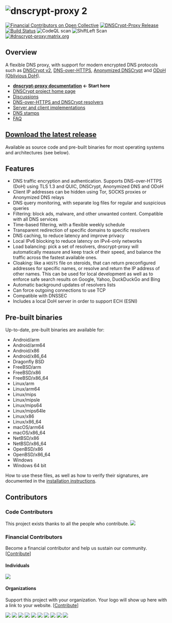 # ![dnscrypt-proxy 2](https://raw.github.com/dnscrypt/dnscrypt-proxy/master/logo.png?3)

[![Financial Contributors on Open Collective](https://opencollective.com/dnscrypt/all/badge.svg?label=financial+contributors)](https://opencollective.com/dnscrypt)
[![DNSCrypt-Proxy Release](https://img.shields.io/github/release/dnscrypt/dnscrypt-proxy.svg?label=Latest%20Release&style=popout)](https://github.com/dnscrypt/dnscrypt-proxy/releases/latest)
[![Build Status](https://github.com/DNSCrypt/dnscrypt-proxy/actions/workflows/releases.yml/badge.svg)](https://github.com/DNSCrypt/dnscrypt-proxy/actions/workflows/releases.yml)
![CodeQL scan](https://github.com/DNSCrypt/dnscrypt-proxy/workflows/CodeQL%20scan/badge.svg)
![ShiftLeft Scan](https://github.com/DNSCrypt/dnscrypt-proxy/workflows/ShiftLeft%20Scan/badge.svg)
[![#dnscrypt-proxy:matrix.org](https://img.shields.io/matrix/dnscrypt-proxy:matrix.org.svg?label=DNSCrypt-Proxy%20Matrix%20Chat&server_fqdn=matrix.org&style=popout)](https://matrix.to/#/#dnscrypt-proxy:matrix.org)

## Overview

A flexible DNS proxy, with support for modern encrypted DNS protocols such as [DNSCrypt v2](https://dnscrypt.info/protocol), [DNS-over-HTTPS](https://www.rfc-editor.org/rfc/rfc8484.txt), [Anonymized DNSCrypt](https://github.com/DNSCrypt/dnscrypt-protocol/blob/master/ANONYMIZED-DNSCRYPT.txt) and [ODoH (Oblivious DoH)](https://github.com/DNSCrypt/dnscrypt-resolvers/blob/master/v3/odoh-servers.md).

* **[dnscrypt-proxy documentation](https://dnscrypt.info/doc) ← Start here**
* [DNSCrypt project home page](https://dnscrypt.info/)
* [Discussions](https://github.com/DNSCrypt/dnscrypt-proxy/discussions)
* [DNS-over-HTTPS and DNSCrypt resolvers](https://dnscrypt.info/public-servers)
* [Server and client implementations](https://dnscrypt.info/implementations)
* [DNS stamps](https://dnscrypt.info/stamps)
* [FAQ](https://dnscrypt.info/faq)

## [Download the latest release](https://github.com/dnscrypt/dnscrypt-proxy/releases/latest)

Available as source code and pre-built binaries for most operating systems and architectures (see below).

## Features

* DNS traffic encryption and authentication. Supports DNS-over-HTTPS (DoH) using TLS 1.3 and QUIC, DNSCrypt, Anonymized DNS and ODoH
* Client IP addresses can be hidden using Tor, SOCKS proxies or Anonymized DNS relays
* DNS query monitoring, with separate log files for regular and suspicious queries
* Filtering: block ads, malware, and other unwanted content. Compatible with all DNS services
* Time-based filtering, with a flexible weekly schedule
* Transparent redirection of specific domains to specific resolvers
* DNS caching, to reduce latency and improve privacy
* Local IPv6 blocking to reduce latency on IPv4-only networks
* Load balancing: pick a set of resolvers, dnscrypt-proxy will automatically measure and keep track of their speed, and balance the traffic across the fastest available ones.
* Cloaking: like a `HOSTS` file on steroids, that can return preconfigured addresses for specific names, or resolve and return the IP address of other names. This can be used for local development as well as to enforce safe search results on Google, Yahoo, DuckDuckGo and Bing
* Automatic background updates of resolvers lists
* Can force outgoing connections to use TCP
* Compatible with DNSSEC
* Includes a local DoH server in order to support ECH (ESNI)

## Pre-built binaries

Up-to-date, pre-built binaries are available for:

* Android/arm
* Android/arm64
* Android/x86
* Android/x86_64
* Dragonfly BSD
* FreeBSD/arm
* FreeBSD/x86
* FreeBSD/x86_64
* Linux/arm
* Linux/arm64
* Linux/mips
* Linux/mipsle
* Linux/mips64
* Linux/mips64le
* Linux/x86
* Linux/x86_64
* macOS/arm64
* macOS/x86_64
* NetBSD/x86
* NetBSD/x86_64
* OpenBSD/x86
* OpenBSD/x86_64
* Windows
* Windows 64 bit

How to use these files, as well as how to verify their signatures, are documented in the [installation instructions](https://github.com/dnscrypt/dnscrypt-proxy/wiki/installation).

## Contributors

### Code Contributors

This project exists thanks to all the people who contribute.
<a href="https://github.com/dnscrypt/dnscrypt-proxy/graphs/contributors"><img src="https://opencollective.com/dnscrypt/contributors.svg?width=890&button=false" /></a>

### Financial Contributors

Become a financial contributor and help us sustain our community. [[Contribute](https://opencollective.com/dnscrypt/contribute)]

#### Individuals

<a href="https://opencollective.com/dnscrypt"><img src="https://opencollective.com/dnscrypt/individuals.svg?width=890"></a>

#### Organizations

Support this project with your organization. Your logo will show up here with a link to your website. [[Contribute](https://opencollective.com/dnscrypt/contribute)]

<a href="https://opencollective.com/dnscrypt/organization/0/website"><img src="https://opencollective.com/dnscrypt/organization/0/avatar.svg"></a>
<a href="https://opencollective.com/dnscrypt/organization/1/website"><img src="https://opencollective.com/dnscrypt/organization/1/avatar.svg"></a>
<a href="https://opencollective.com/dnscrypt/organization/2/website"><img src="https://opencollective.com/dnscrypt/organization/2/avatar.svg"></a>
<a href="https://opencollective.com/dnscrypt/organization/3/website"><img src="https://opencollective.com/dnscrypt/organization/3/avatar.svg"></a>
<a href="https://opencollective.com/dnscrypt/organization/4/website"><img src="https://opencollective.com/dnscrypt/organization/4/avatar.svg"></a>
<a href="https://opencollective.com/dnscrypt/organization/5/website"><img src="https://opencollective.com/dnscrypt/organization/5/avatar.svg"></a>
<a href="https://opencollective.com/dnscrypt/organization/6/website"><img src="https://opencollective.com/dnscrypt/organization/6/avatar.svg"></a>
<a href="https://opencollective.com/dnscrypt/organization/7/website"><img src="https://opencollective.com/dnscrypt/organization/7/avatar.svg"></a>
<a href="https://opencollective.com/dnscrypt/organization/8/website"><img src="https://opencollective.com/dnscrypt/organization/8/avatar.svg"></a>
<a href="https://opencollective.com/dnscrypt/organization/9/website"><img src="https://opencollective.com/dnscrypt/organization/9/avatar.svg"></a>
